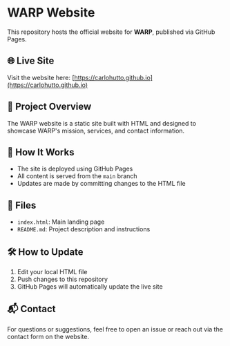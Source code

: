 # WARP Website

This repository hosts the official website for **WARP**, published via GitHub Pages.

## 🌐 Live Site
Visit the website here: [https://carlohutto.github.io](https://carlohutto.github.io)


## 📄 Project Overview
The WARP website is a static site built with HTML and designed to showcase WARP's mission, services, and contact information.

## 🚀 How It Works
- The site is deployed using GitHub Pages
- All content is served from the `main` branch
- Updates are made by committing changes to the HTML file

## 📁 Files
- `index.html`: Main landing page
- `README.md`: Project description and instructions

## 🛠️ How to Update
1. Edit your local HTML file
2. Push changes to this repository
3. GitHub Pages will automatically update the live site

## 📬 Contact
For questions or suggestions, feel free to open an issue or reach out via the contact form on the website.
